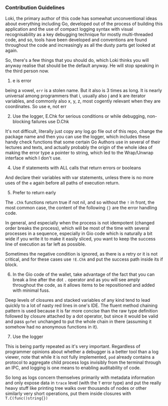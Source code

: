 
### Contribution Guidelines

Loki, the primary author of this code has somewhat unconventional ideas about everything including Go, developed out of the process of building this application and the use of compact logging syntax with visual recognisability as a key debugging technique for mostly multi-threaded code, and so, tools have been developed and conventions are found throughout the code and increasingly as all the dusty parts get looked at again.

So, there's a few things that you should do, which Loki thinks you will anyway realise that should be the default anyway. He will stop speaking in the third person now.

1. e is error

being a vowel, `err` is a stolen name. But it also is 3 times as long. It is nearly universal among programmers that i, usually also j and k are iterator variables, and commonly also x, y, z, most cogently relevant when they are coordinates. So use e, not err

2. Use the logger, E.Chk for serious conditions or while debugging, non-blocking failures use D.Chk 

It's not difficult, literally just copy any log.go file out of this repo, change the package name and then you can use the logger, which includes these handy check functions that some certain Go Authors use in several of their lectures and texts, and actually probably the origin of the whole idea of making the error type a pointer to string, which led to the Wrap/Unwrap interface which I don't use. 

4. Use if statements with ALL calls that return errors or booleans

And declare their variables with var statements, unless there is no more uses of the `e` again before all paths of execution return.

5. Prefer to return early

The `.Chk` functions return true if not nil, and so without the `!` in front, the most common case, the content of the following `{}` are the error handling code. 

In general, and especially when the process is not idempotent (changed order breaks the process), which will be most of the time with several processes in a sequence, especially in Gio code which is naturally a bit wide if you write it to make it easily sliced, you want to keep the success line of execution as far left as possible.

Sometimes the negative condition is ignored, as there is a retry or it is not critical, and for these cases use `!E.Chk` and put the success path inside its if block.

6. In the Gio code of the wallet, take advantage of the fact that you can break a line after the dot `.` operator and as you will see amply throughout the code, as it allows items to be repositioned and added with minimal fuss.

Deep levels of closures and stacked variables of any kind tend to lead quickly to a lot of nasty red lines in one's IDE. The fluent method chaining pattern is used because it is far more concise than the raw type definition followed by closure attached by a dot operator, but since it would be valid and pass `gofmt` unchanged to put the whole chain in there (assuming it somehow had no anonymous functions in it).

7. Use the logger

This is being partly repeated as it's very important. Regardless of programmer opinions about whether a debugger is a better tool than a log viewer, note that while it is not fully implemented, `pod` already contains a protocol to aggregate child process logs invisibly from the terminal through an IPC, and logging is one means to enabling auditability of code. 

So long as logs concern themselves primarily with metadata information and only expose data in `trace` level (with the `T` error type) and put the really heavy stuff like printing tree walks over thousands of nodes or other similarly very short operations, put them inside closures with `T.C(func()string{})`

